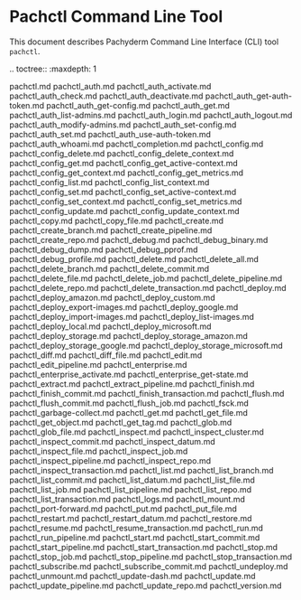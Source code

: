 Pachctl Command Line Tool
=========================

This document describes Pachyderm Command Line Interface (CLI) tool
`pachctl`.

.. toctree::
   :maxdepth: 1

   pachctl.md
   pachctl_auth.md
   pachctl_auth_activate.md
   pachctl_auth_check.md
   pachctl_auth_deactivate.md
   pachctl_auth_get-auth-token.md
   pachctl_auth_get-config.md
   pachctl_auth_get.md
   pachctl_auth_list-admins.md
   pachctl_auth_login.md
   pachctl_auth_logout.md
   pachctl_auth_modify-admins.md
   pachctl_auth_set-config.md
   pachctl_auth_set.md
   pachctl_auth_use-auth-token.md
   pachctl_auth_whoami.md
   pachctl_completion.md
   pachctl_config.md
   pachctl_config_delete.md
   pachctl_config_delete_context.md
   pachctl_config_get.md
   pachctl_config_get_active-context.md
   pachctl_config_get_context.md
   pachctl_config_get_metrics.md
   pachctl_config_list.md
   pachctl_config_list_context.md
   pachctl_config_set.md
   pachctl_config_set_active-context.md
   pachctl_config_set_context.md
   pachctl_config_set_metrics.md
   pachctl_config_update.md
   pachctl_config_update_context.md
   pachctl_copy.md
   pachctl_copy_file.md
   pachctl_create.md
   pachctl_create_branch.md
   pachctl_create_pipeline.md
   pachctl_create_repo.md
   pachctl_debug.md
   pachctl_debug_binary.md
   pachctl_debug_dump.md
   pachctl_debug_pprof.md
   pachctl_debug_profile.md
   pachctl_delete.md
   pachctl_delete_all.md
   pachctl_delete_branch.md
   pachctl_delete_commit.md
   pachctl_delete_file.md
   pachctl_delete_job.md
   pachctl_delete_pipeline.md
   pachctl_delete_repo.md
   pachctl_delete_transaction.md
   pachctl_deploy.md
   pachctl_deploy_amazon.md
   pachctl_deploy_custom.md
   pachctl_deploy_export-images.md
   pachctl_deploy_google.md
   pachctl_deploy_import-images.md
   pachctl_deploy_list-images.md
   pachctl_deploy_local.md
   pachctl_deploy_microsoft.md
   pachctl_deploy_storage.md
   pachctl_deploy_storage_amazon.md
   pachctl_deploy_storage_google.md
   pachctl_deploy_storage_microsoft.md
   pachctl_diff.md
   pachctl_diff_file.md
   pachctl_edit.md
   pachctl_edit_pipeline.md
   pachctl_enterprise.md
   pachctl_enterprise_activate.md
   pachctl_enterprise_get-state.md
   pachctl_extract.md
   pachctl_extract_pipeline.md
   pachctl_finish.md
   pachctl_finish_commit.md
   pachctl_finish_transaction.md
   pachctl_flush.md
   pachctl_flush_commit.md
   pachctl_flush_job.md
   pachctl_fsck.md
   pachctl_garbage-collect.md
   pachctl_get.md
   pachctl_get_file.md
   pachctl_get_object.md
   pachctl_get_tag.md
   pachctl_glob.md
   pachctl_glob_file.md
   pachctl_inspect.md
   pachctl_inspect_cluster.md
   pachctl_inspect_commit.md
   pachctl_inspect_datum.md
   pachctl_inspect_file.md
   pachctl_inspect_job.md
   pachctl_inspect_pipeline.md
   pachctl_inspect_repo.md
   pachctl_inspect_transaction.md
   pachctl_list.md
   pachctl_list_branch.md
   pachctl_list_commit.md
   pachctl_list_datum.md
   pachctl_list_file.md
   pachctl_list_job.md
   pachctl_list_pipeline.md
   pachctl_list_repo.md
   pachctl_list_transaction.md
   pachctl_logs.md
   pachctl_mount.md
   pachctl_port-forward.md
   pachctl_put.md
   pachctl_put_file.md
   pachctl_restart.md
   pachctl_restart_datum.md
   pachctl_restore.md
   pachctl_resume.md
   pachctl_resume_transaction.md
   pachctl_run.md
   pachctl_run_pipeline.md
   pachctl_start.md
   pachctl_start_commit.md
   pachctl_start_pipeline.md
   pachctl_start_transaction.md
   pachctl_stop.md
   pachctl_stop_job.md
   pachctl_stop_pipeline.md
   pachctl_stop_transaction.md
   pachctl_subscribe.md
   pachctl_subscribe_commit.md
   pachctl_undeploy.md
   pachctl_unmount.md
   pachctl_update-dash.md
   pachctl_update.md
   pachctl_update_pipeline.md
   pachctl_update_repo.md
   pachctl_version.md
